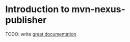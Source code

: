 # Introduction to mvn-nexus-publisher

TODO: write [great documentation](http://jacobian.org/writing/what-to-write/)
